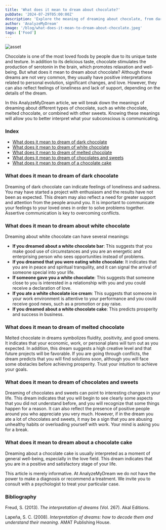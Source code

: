 ```yaml
---
title: 'What does it mean to dream about chocolate?'
pubDate: '2024-07-29T05:00:00Z'
description: 'Explore the meaning of dreaming about chocolate, from dark chocolate to chocolate cake, and discover what your subconscious might be revealing.'
author: 'AnalyzeMyDream'
image: '/blog/what-does-it-mean-to-dream-about-chocolate.jpeg'
tags: ['Food']
---
```


![asset](/blog/what-does-it-mean-to-dream-about-chocolate.jpeg)

Chocolate is one of the most loved foods by people due to its unique taste and texture. In addition to its delicious taste, chocolate stimulates the production of serotonin in the brain, which promotes relaxation and well-being. But what does it mean to dream about chocolate? Although these dreams are not very common, they usually have positive interpretations related to personal evolution, significant changes, and love. However, they can also reflect feelings of loneliness and lack of support, depending on the details of the dream.

In this AnalyzeMyDream article, we will break down the meanings of dreaming about different types of chocolate, such as white chocolate, melted chocolate, or combined with other sweets. Knowing these meanings will allow you to better interpret what your subconscious is communicating.

### Index

- [What does it mean to dream of dark chocolate](#what-does-it-mean-to-dream-of-dark-chocolate)
- [What does it mean to dream of white chocolate](#what-does-it-mean-to-dream-of-white-chocolate)
- [What does it mean to dream of melted chocolate](#what-does-it-mean-to-dream-of-melted-chocolate)
- [What does it mean to dream of chocolates and sweets](#what-does-it-mean-to-dream-of-chocolates-and-sweets)
- [What does it mean to dream of a chocolate cake](#what-does-it-mean-to-dream-of-a-chocolate-cake)

### What does it mean to dream of dark chocolate

Dreaming of dark chocolate can indicate feelings of loneliness and sadness. You may have started a project with enthusiasm and the results have not been as expected. This dream may also reflect a need for greater support and attention from the people around you. It is important to communicate your feelings to your loved ones in order to solve problems together. Assertive communication is key to overcoming conflicts.

### What does it mean to dream about white chocolate

Dreaming about white chocolate can have several meanings:

- **If you dreamed about a white chocolate bar**: This suggests that you make good use of circumstances and you are an energetic and enterprising person who sees opportunities instead of problems.
- **If you dreamed that you were eating white chocolate**: It indicates that you are in peace and spiritual tranquility, and it can signal the arrival of someone special into your life.
- **If someone gave you a white chocolate**: This suggests that someone close to you is interested in a relationship with you and you could receive a declaration of love.
- **If you ate a white chocolate ice cream**: This suggests that someone in your work environment is attentive to your performance and you could receive good news, such as a promotion or pay raise.
- **If you dreamed about a white chocolate cake**: This predicts prosperity and success in business.

### What does it mean to dream of melted chocolate

Melted chocolate in dreams symbolizes fluidity, positivity, and good omens. It indicates that your economic, work, or personal plans will turn out as you expected. In addition, this dream suggests a high creative level and that future projects will be favorable. If you are going through conflicts, the dream predicts that you will find solutions soon, although you will face some obstacles before achieving prosperity. Trust your intuition to achieve your goals. 

### What does it mean to dream of chocolates and sweets

Dreaming of chocolates and sweets can point to interesting changes in your life. This dream indicates that you will begin to see clearly some aspects that you did not understand before, and you will recognize that some things happen for a reason. It can also reflect the presence of positive people around you who appreciate you very much. However, if in the dream you ate a lot of chocolates and sweets, it may be a sign that you are abusing unhealthy habits or overloading yourself with work. Your mind is asking you for a break.

### What does it mean to dream about a chocolate cake

Dreaming about a chocolate cake is usually interpreted as a moment of general well-being, especially in the love field. This dream indicates that you are in a positive and satisfactory stage of your life.

This article is merely informative. At AnalyzeMyDream we do not have the power to make a diagnosis or recommend a treatment. We invite you to consult with a psychologist to treat your particular case.

### Bibliography

Freud, S. (2013). *The interpretation of dreams* (Vol. 267). Akal Editions.

Lapeña, S. C. (2008). *Interpretation of dreams: how to decode them and understand their meaning*. AMAT Publishing House.